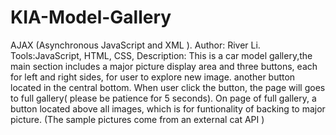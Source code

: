 # KIA-Model-Gallery
AJAX (Asynchronous JavaScript and XML ).
Author: River Li.
Tools:JavaScript, HTML, CSS,
Description:
 This is a car model gallery,the main section includes a major picture display area and three buttons, each for left and right sides, for user to explore new image. 
 another button located in the central bottom. When user click the button, the page will  goes to full gallery( please be patience for 5 seconds).  On page of full gallery, a button located above all images, which is for funtionality of backing to major
 picture. (The sample pictures come from an external cat API )
 

